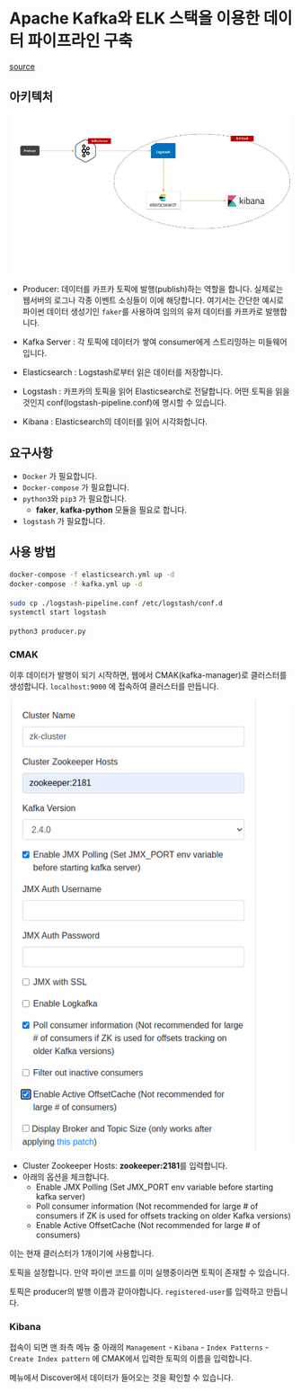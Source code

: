 # Apache Kafka와 ELK 스택을 이용한 데이터 파이프라인 구축

[source](http://selftuts.com/create-data-pipeline-using-kafka-and-elasticsearch-logstash-kibana/)

## 아키텍처

![](./static/architecture.jpg)

- Producer: 데이터를 카프카 토픽에 발행(publish)하는 역할을 합니다. 실제로는 웹서버의 로그나 각종 이벤트 소싱들이 이에 해당합니다. 여기서는 간단한 예시로 파이썬 데이터 생성기인 `faker`를 사용하여 임의의 유저 데이터를 카프카로 발행합니다.

- Kafka Server : 각 토픽에 데이터가 쌓여 consumer에게 스트리밍하는 미들웨어입니다.

- Elasticsearch : Logstash로부터 읽은 데이터를 저장합니다. 

- Logstash : 카프카의 토픽을 읽어 Elasticsearch로 전달합니다. 어떤 토픽을 읽을 것인지 conf(logstash-pipeline.conf)에 명시할 수 있습니다. 

- Kibana : Elasticsearch의 데이터를 읽어 시각화합니다. 

## 요구사항

- `Docker` 가 필요합니다.
- `Docker-compose` 가 필요합니다.
- `python3`와 `pip3` 가 필요합니다.
  - **faker**, **kafka-python** 모듈을 필요로 합니다.
- `logstash` 가 필요합니다.

## 사용 방법

```bash
docker-compose -f elasticsearch.yml up -d
docker-compose -f kafka.yml up -d

sudo cp ./logstash-pipeline.conf /etc/logstash/conf.d
systemctl start logstash

python3 producer.py
```

### CMAK

이후 데이터가 발행이 되기 시작하면, 웹에서 CMAK(kafka-manager)로 클러스터를 생성합니다. `localhost:9000` 에 접속하여 클러스터를 만듭니다.

![](./static/cmak-setting.png)

- Cluster Zookeeper Hosts: **zookeeper:2181**를 입력합니다.
- 아래의 옵션을 체크합니다.
  - Enable JMX Polling (Set JMX_PORT env variable before starting kafka server)
  - Poll consumer information (Not recommended for large # of consumers if ZK is used for offsets tracking on older Kafka versions)
  - Enable Active OffsetCache (Not recommended for large # of consumers)

이는 현재 클러스터가 1개이기에 사용합니다.

토픽을 설정합니다. 만약 파이썬 코드를 이미 실행중이라면 토픽이 존재할 수 있습니다.

토픽은 producer의 발행 이름과 같아야합니다. `registered-user`를 입력하고 만듭니다.

### Kibana

접속이 되면 맨 좌측 메뉴 중 아래의 `Management` - `Kibana` - `Index Patterns` - `Create Index pattern` 에 CMAK에서 입력한 토픽의 이름을 입력합니다.

메뉴에서 Discover에서 데이터가 들어오는 것을 확인할 수 있습니다.
